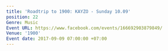 ```yaml
---
title: 'Roadtrip to 1900: KAYZO - Sunday 10.09'
position: 22
Genre: Music
Event URL: https://www.facebook.com/events/166692903879849/
Venue: '1900'
Event date: 2017-09-09 07:00:00 +07:00
---
```


